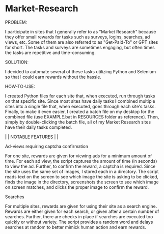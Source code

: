 # Market-Research

PROBLEM: 

I participate in sites that I generally refer to as "Market Research" because they offer small rewards for tasks such as surveys, logins, searches, ad views, etc. Some of them are also referred to as "Get-Paid-To" or GPT sites for short. The tasks and surveys are sometimes engaging, but often times the tasks are repetitive and time-consuming.

SOLUTION: 

I decided to automate several of these tasks utilizing Python and Selenium so that I could earn rewards without the hassle.

HOW-TO-USE:

I created Python files for each site that, when executed, run through tasks on that specific site. Since most sites have daily tasks I combined multiple sites into a single file that, when executed, goes through each site's tasks. Finally, to make it even easier, I created a batch file on my desktop for the combined file (use EXAMPLE.bat in RESOURCES folder as reference). Then, simply by double-clicking the batch file, all of my Market Research sites have their daily tasks completed.

 | | NOTABLE FEATURES | | 
 
Ad-views requiring captcha confirmation

For one site, rewards are given for viewing ads for a minimum amount of time. For each ad view, the script captures the amount of time (in seconds) to view the ad. Further, to confirm the reward, a captcha is required. Since the site uses the same set of images, I stored each in a directory. The script reads text on the screen to see which image the site is asking to be clicked, finds the image in the directory, screenshots the screen to see which image on screen matches, and clicks the proper image to confirm the reward.

Searches

For multiple sites, rewards are given for using their site as a search engine. Rewards are either given for each search, or given after a certain number of searches. Further, there are checks in place if searches are executed too quickly or without variety. The script provides a random word and delays searches at random to better mimick human action and earn rewards.

